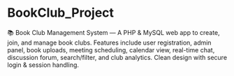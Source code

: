 # BookClub_Project
📚 Book Club Management System — A PHP &amp; MySQL web app to create, join, and manage book clubs. Features include user registration, admin panel, book uploads, meeting scheduling, calendar view, real-time chat, discussion forum, search/filter, and club analytics. Clean design with secure login &amp; session handling.
